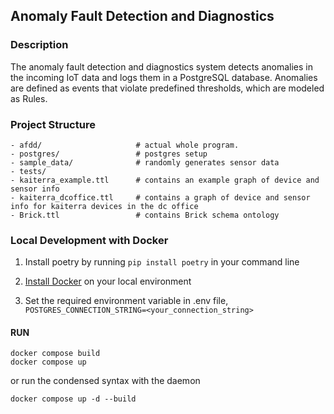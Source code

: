 ## Anomaly Fault Detection and Diagnostics

### Description

The anomaly fault detection and diagnostics system detects anomalies in the incoming IoT data and logs them in a PostgreSQL database. Anomalies are defined as events that violate predefined thresholds, which are modeled as Rules. 

### Project Structure

```
- afdd/                     # actual whole program.
- postgres/                 # postgres setup
- sample_data/              # randomly generates sensor data
- tests/
- kaiterra_example.ttl      # contains an example graph of device and sensor info
- kaiterra_dcoffice.ttl     # contains a graph of device and sensor info for kaiterra devices in the dc office 
- Brick.ttl                 # contains Brick schema ontology
```

### Local Development with Docker

1. Install poetry by running
```pip install poetry``` in your command line

1. [Install Docker](https://docs.docker.com/install) on your local environment

2. Set the required environment variable in .env file,
```POSTGRES_CONNECTION_STRING=<your_connection_string>```

#### RUN

```shell
docker compose build
docker compose up
```
or run the condensed syntax with the daemon

```
docker compose up -d --build
```
